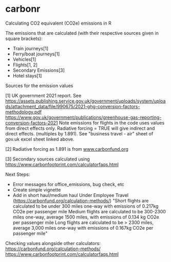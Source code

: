 # carbonr
Calculating CO2 equivalent (CO2e) emissions in R

The emissions that are calculated (with their respective sources given in square brackets):

* Train journeys[1]
* Ferry/boat journeys[1]
* Vehicles[1]
* Flights[1, 2]
* Secondary Emissions[3]
* Hotel stays[1]

Sources for the emission values

[1] UK government 2021 report.
See https://assets.publishing.service.gov.uk/government/uploads/system/uploads/attachment_data/file/990675/2021-ghg-conversion-factors-methodology.pdf
https://www.gov.uk/government/publications/greenhouse-gas-reporting-conversion-factors-2021
Note emissions for flights in the code uses values from direct effects only. Radiative forcing = TRUE will give indirect and direct effects. (multiples by 1.891). See "business travel - air" sheet of gov.uk excel sheet linked above.

[2] 
Radiative forcing as 1.891 is from www.carbonfund.org

[3]
Secondary sources calculated using https://www.carbonfootprint.com/calculatorfaqs.html

Next Steps:
* Error messages for office_emissions, bug check, etc
* Create simple vignette
* Add in short haul/medium haul
Under Employee Travel (https://carbonfund.org/calculation-methods/)
"Short flights are calculated to be under 300 miles one-way with emissions of 0.217kg CO2e per passenger mile
Medium flights are calculated to be 300-2300 miles one-way, average 1500 miles, with emissions of 0.134 kg CO2e per passenger mile
Long flights are calculated to be > 2300 miles, average 3,000 miles one-way with emissions of 0.167kg CO2e per passenger mile"

Checking values alongside other calculators:
https://carbonfund.org/calculation-methods/
https://www.carbonfootprint.com/calculatorfaqs.html
